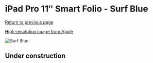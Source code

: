 # iPad Pro 11″ Smart Folio - Surf Blue

[Return to previous page](/ipad_pro4)

[High-resolution image from Apple](https://store.storeimages.cdn-apple.com/8756/as-images.apple.com/is/MXT62?wid=4500&hei=4500&fmt=png)

<div style="width: 512px"><img src="/almost_uncompressed/MXT62.webp" alt="Surf Blue"></div>

## Under construction
